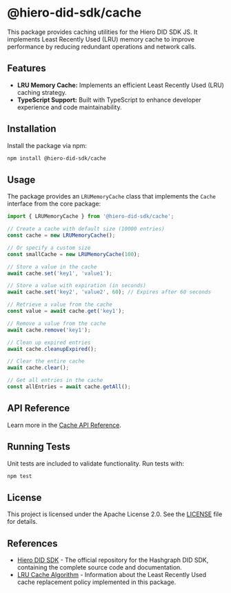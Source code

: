 # @hiero-did-sdk/cache

This package provides caching utilities for the Hiero DID SDK JS.
It implements Least Recently Used (LRU) memory cache to improve performance by reducing redundant operations and network calls.

## Features

- **LRU Memory Cache:** Implements an efficient Least Recently Used (LRU) caching strategy.
- **TypeScript Support:** Built with TypeScript to enhance developer experience and code maintainability.

## Installation

Install the package via npm:

```bash
npm install @hiero-did-sdk/cache
```

## Usage

The package provides an `LRUMemoryCache` class that implements the `Cache` interface from the core package:

```typescript
import { LRUMemoryCache } from '@hiero-did-sdk/cache';

// Create a cache with default size (10000 entries)
const cache = new LRUMemoryCache();

// Or specify a custom size
const smallCache = new LRUMemoryCache(100);

// Store a value in the cache
await cache.set('key1', 'value1');

// Store a value with expiration (in seconds)
await cache.set('key2', 'value2', 60); // Expires after 60 seconds

// Retrieve a value from the cache
const value = await cache.get('key1');

// Remove a value from the cache
await cache.remove('key1');

// Clean up expired entries
await cache.cleanupExpired();

// Clear the entire cache
await cache.clear();

// Get all entries in the cache
const allEntries = await cache.getAll();
```

## API Reference

Learn more in the [Cache API Reference](https://github.com/hiero-ledger/hiero-did-sdk-js/documentation/0.0.2-alpha/04-implementation/components/cache-api.html).

## Running Tests

Unit tests are included to validate functionality. Run tests with:

```bash
npm test
```

## License

This project is licensed under the Apache License 2.0. See the [LICENSE](LICENSE) file for details.

## References

- [Hiero DID SDK](https://github.com/hiero-ledger/hiero-did-sdk-js) - The official repository for the Hashgraph DID SDK, containing the complete source code and documentation.
- [LRU Cache Algorithm](https://en.wikipedia.org/wiki/Cache_replacement_policies#Least_recently_used_(LRU)) - Information about the Least Recently Used cache replacement policy implemented in this package.